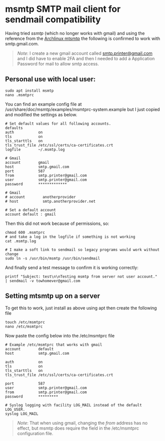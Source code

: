 # msmtp SMTP mail client for sendmail compatibility

Having tried *ssmtp* (which no longer works with gmail) and using the reference
from the [Archlinux mtsmtp](https://wiki.archlinux.org/index.php/Msmtp) the following is confirmed to work with smtp.gmail.com.

> *Note*: I create a new gmail account called smtp.printer@gmail.com and I did have to enable 2FA and then I needed to add a Application Password for mail to allow smtp access.

## Personal use with local user:
```
sudo apt install msmtp
nano .msmtprc
```

You can find an example config file at /usr/share/doc/msmtp/examples/msmtprc-system.example
but I just copied and modified the settings as below.

```
# Set default values for all following accounts.
defaults
auth           on
tls            on
tls_starttls   on
tls_trust_file /etc/ssl/certs/ca-certificates.crt
logfile        ~/.msmtp.log

# Gmail
account        gmail
host           smtp.gmail.com
port           587
from           smtp.printer@gmail.com
user           smtp.printer@gmail.com
password       *************

# Gmail
# account        anotherprovider
# host           smtp.anotherprovider.net

# Set a default account
account default : gmail
```
Then this did not work because of permissions, so:
```
chmod 600 .msmtprc 
# and take a log in the logfile if something is not working
cat .msmtp.log 

# I make a soft link to sendmail so legacy programs would work without change
sudo ln -s /usr/bin/msmtp /usr/bin/sendmail
```
And finally send a test message to confirm it is working correctly:
```
printf "Subject: test\n\nTesting msmtp from server not user account." | sendmail -v towhomever@gmail.com
```

## Setting mtsmtp up on a server

To get this to work, just install as above using apt then create the following file

```
touch /etc/msmtprc
nano /etc/msmtprc
```

Now paste the config below into the /etc/msmtprc file
```
# Example /etc/msmtprc that works with gmail
account        default
host           smtp.gmail.com

auth           on
tls            on
tls_starttls   on
tls_trust_file /etc/ssl/certs/ca-certificates.crt

port           587
user           smtp.printer@gmail.com
from           smtp.printer@gmail.com
password       *********

# Syslog logging with facility LOG_MAIL instead of the default LOG_USER.
syslog LOG_MAIL
```

> *Note*: That when using gmail, changing the *from* address has no effect, but msmtp does require the field in the /etc/msmtprc configuration file.

